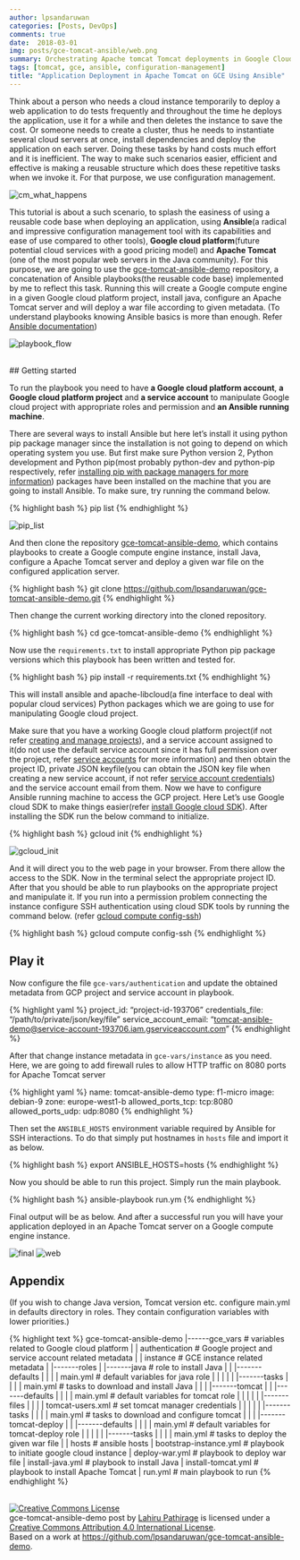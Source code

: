 ```yaml
---
author: lpsandaruwan
categories: [Posts, DevOps]
comments: true
date:  2018-03-01
img: posts/gce-tomcat-ansible/web.png
summary: Orchestrating Apache tomcat Tomcat deployments in Google Cloud Platform using Ansible.
tags: [tomcat, gce, ansible, configuration-management]
title: "Application Deployment in Apache Tomcat on GCE Using Ansible"
---
```


Think about a person who needs a cloud instance temporarily to deploy a web application to do tests frequently and throughout the time he deploys the application,
use it for a while and then deletes the instance to save the cost.
Or someone needs to create a cluster, thus he needs to instantiate several cloud servers at once,
install dependencies and deploy the application on each server. Doing these tasks by hand costs much effort and it is inefficient.
The way to make such scenarios easier, efficient and effective is making a reusable structure which does these repetitive tasks when we invoke it.
For that purpose, we use configuration management.

![cm_what_happens](/assets/images/content/posts/gce-tomcat-ansible/cm_showoff.png)

This tutorial is about a such scenario, to splash the easiness of using a reusable code base when deploying an application,
using **Ansible**(a radical and impressive configuration management tool with its capabilities and ease of use compared to other tools),
**Google cloud platform**(future potential cloud services with a good pricing model) and **Apache Tomcat**
(one of the most popular web servers in the Java community). For this purpose, we are going to use the [gce-tomcat-ansible-demo](https://github.com/lpsandaruwan/gce-tomcat-ansible-demo) repository,
 a concatenation of Ansible playbooks(the reusable code base) implemented by me to reflect this task.
  Running this will create a Google compute engine in a given Google cloud platform project, install java,
   configure an Apache Tomcat server and will deploy a war file according to given metadata.
   (To understand playbooks knowing Ansible basics is more than enough. Refer [Ansible documentation](http://docs.ansible.com/ansible/latest/intro_getting_started.html))

![playbook_flow](/assets/images/content/posts/gce-tomcat-ansible/playbook_flow.png)

<br>
## Getting started

To run the playbook you need to have **a Google cloud platform account**, **a Google cloud platform project** and **a service account**
to manipulate Google cloud project with appropriate roles and permission and **an Ansible running machine**.

There are several ways to install Ansible but here let’s install it using python pip package manager since the installation
is not going to depend on which operating system you use. But first make sure Python version 2,
Python development and Python pip(most probably python-dev and python-pip respectively,
refer [installing pip with package managers for more information](https://packaging.python.org/guides/installing-using-linux-tools/#installing-pip-setuptools-wheel-with-linux-package-managers)) packages have been installed on the machine that you are
 going to install Ansible. To make sure, try running the command below.

{% highlight bash %}
pip list
{% endhighlight %}

![pip_list](/assets/images/content/posts/gce-tomcat-ansible/pip_list.png)

And then clone the repository [gce-tomcat-ansible-demo](https://github.com/lpsandaruwan/gce-tomcat-ansible-demo), which contains playbooks to create a Google compute engine instance,
 install Java, configure a Apache Tomcat server and deploy a given war file on the configured application server.

{% highlight bash %}
git clone https://github.com/lpsandaruwan/gce-tomcat-ansible-demo.git
{% endhighlight %}

Then change the current working directory into the cloned repository.

{% highlight bash %}
cd gce-tomcat-ansible-demo
{% endhighlight %}

Now use the `requirements.txt` to install appropriate Python pip package versions which this playbook has been written and tested for.

{% highlight bash %}
pip install -r requirements.txt
{% endhighlight %}

This will install ansible and apache-libcloud(a fine interface to deal with popular cloud services)
Python packages which we are going to use for manipulating Google cloud project.

Make sure that you have a working Google cloud platform project(if not refer [creating and manage projects](https://cloud.google.com/resource-manager/docs/creating-managing-projects)),
and a service account assigned to it(do not use the default service account since it has full permission over the project,
refer [service accounts](https://cloud.google.com/compute/docs/access/service-accounts) for more information) and then obtain the project ID,
private JSON keyfile(you can obtain the JSON key file when creating a new service account,
if not refer [service account credentials](https://cloud.google.com/storage/docs/authentication#service-account-credentials)) and the service account email from them.
Now we have to configure Ansible running machine to access the GCP project.
Here Let’s use Google cloud SDK to make things easier(refer [install Google cloud SDK](https://cloud.google.com/sdk/downloads#versioned)).
After installing the SDK run the below command to initialize.

{% highlight bash %}
gcloud init
{% endhighlight %}

![gcloud_init](/assets/images/content/posts/gce-tomcat-ansible/gcloud_init.png)

And it will direct you to the web page in your browser. From there allow the access to the SDK.
 Now in the terminal select the appropriate project ID. After that you should be able to run playbooks on the appropriate project and manipulate it.
  If you run into a permission problem connecting the instance configure SSH authentication using cloud SDK tools by running the command below.
  (refer [gcloud compute config-ssh](https://cloud.google.com/sdk/gcloud/reference/compute/config-ssh))

{% highlight bash %}
gcloud compute config-ssh
{% endhighlight %}
<br>

## Play it

Now configure the file `gce-vars/authentication` and update the obtained metadata from GCP project and service account in playbook.

{% highlight yaml %}
project_id: “project-id-193706”
credentials_file: “/path/to/private/json/key/file”
service_account_email: “tomcat-ansible-demo@service-account-193706.iam.gserviceaccount.com”
{% endhighlight %}

After that change instance metadata in `gce-vars/instance` as you need. Here,
we are going to add firewall rules to allow HTTP traffic on 8080 ports for Apache Tomcat server

{% highlight yaml %}
name: tomcat-ansible-demo
type: f1-micro
image: debian-9
zone: europe-west1-b
allowed_ports_tcp: tcp:8080
allowed_ports_udp: udp:8080
{% endhighlight %}

Then set the `ANSIBLE_HOSTS` environment variable required by Ansible for SSH interactions.
To do that simply put hostnames in `hosts` file and import it as below.

{% highlight bash %}
export ANSIBLE_HOSTS=hosts
{% endhighlight %}

Now you should be able to run this project. Simply run the main playbook.

{% highlight bash %}
ansible-playbook run.ym
{% endhighlight %}

Final output will be as below. And after a successful run you will have your application deployed in an
Apache Tomcat server on a Google compute engine instance.

![final](/assets/images/content/posts/gce-tomcat-ansible/final.png)
![web](/assets/images/content/posts/gce-tomcat-ansible/web.png)
<br>

## Appendix

(If you wish to change Java version, Tomcat version etc.
configure main.yml in defaults directory in roles. They contain configuration variables with lower priorities.)

{% highlight text %}
gce-tomcat-ansible-demo
|------gce_vars				# variables related to Google cloud platform
|	|	authentication		# Google project and service account related metadata
|	|	instance		# GCE instance related metadata
|
|-------roles
|	|-------java				# role to install Java
|	|	|-------defaults
|	|	|	|	main.yml	# default variables for java role
|	|	|
|	|	|-------tasks
|	|	|	|	main.yml	# tasks to download and install Java
|	|
|	|-------tomcat
|	|	|-------defaults
|	|	|	|	main.yml	# default variables for tomcat role
|	|	|
|	|	|-------files
|	|	|	|	tomcat-users.xml	# set tomcat manager credentials
|	|	|
|	|	|-------tasks
|	|	|	|	main.yml	# tasks to download and configure tomcat
|	|
|	|-------tomcat-deploy
|	|	|-------defaults
|	|	|	|	main.yml	# default variables for tomcat-deploy role
|	|	|
|	|	|-------tasks
|	|	|	|	main.yml	# tasks to deploy the given war file
|
|	hosts					# ansible hosts
|	bootstrap-instance.yml			# playbook to initiate google cloud instance
|	deploy-war.yml				# playbook to deploy war file
|	install-java.yml			# playbook to install Java
|	install-tomcat.yml			# playbook to install Apache Tomcat
|	run.yml					# main playbook to run
{% endhighlight %}

<br>
<a rel="license" href="http://creativecommons.org/licenses/by/4.0/"><img alt="Creative Commons License" style="border-width:0" src="https://i.creativecommons.org/l/by/4.0/88x31.png" /></a><br /><span xmlns:dct="http://purl.org/dc/terms/" href="http://purl.org/dc/dcmitype/Text" property="dct:title" rel="dct:type">gce-tomcat-ansible-demo post</span> by <a xmlns:cc="http://creativecommons.org/ns#" href="http://lahiru.site/blog/2018/tomcat-gce-ansible-demo/" property="cc:attributionName" rel="cc:attributionURL">Lahiru Pathirage</a> is licensed under a <a rel="license" href="http://creativecommons.org/licenses/by/4.0/">Creative Commons Attribution 4.0 International License</a>.<br />Based on a work at <a xmlns:dct="http://purl.org/dc/terms/" href="https://github.com/lpsandaruwan/gce-tomcat-ansible-demo" rel="dct:source">https://github.com/lpsandaruwan/gce-tomcat-ansible-demo</a>.
